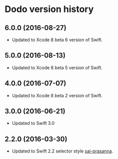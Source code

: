 # Dodo version history

## 6.0.0 (2016-08-27)

* Updated to Xcode 8 beta 6 version of Swift.

## 5.0.0 (2016-08-13)

* Updated to Xcode 8 beta 5 version of Swift.

## 4.0.0 (2016-07-07)

* Updated to Xcode 8 beta 2 version of Swift.

## 3.0.0 (2016-06-21)

* Updated to Swift 3.0

## 2.2.0 (2016-03-30)

* Updated to Swift 2.2 selector style [sai-prasanna](https://github.com/sai-prasanna).